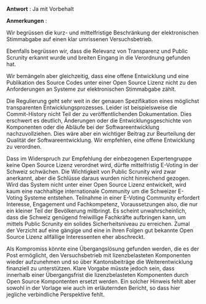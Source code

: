 **Antwort** : Ja mit Vorbehalt

**Anmerkungen** :

Wir begrüssen die kurz- und mittelfristige Beschränkung der elektronischen Stimmabgabe auf einen klar umrissenen Versuchsbetrieb.

Ebenfalls begrüssen wir, dass die Relevanz von Transparenz und Public Scrunity erkannt wurde und breiten Eingang in die Verordnung gefunden hat.

Wir bemängeln aber gleichzeitig, dass eine offene Entwicklung und eine Publikation des Source Codes unter einer Open Source Lizenz nicht zu den Anforderungen an Systeme zur elektronischen Stimmabgabe zählt.

Die Regulierung geht sehr weit in der genauen Spezifikation eines möglichst transparenten Entwicklungsprozesses. Leider ist beispielsweise die Commit-History nicht Teil der zu veröffentlichenden Dokumentation. Dies erschwert es deutlich, Änderungen oder die Entwicklungsgeschichte von Komponenten oder die Abläufe bei der Softwareentwicklung nachzuvollziehen. Dies wäre aber ein wichtiger Beitrag zur Beurteilung der Qualität der Softwareentwicklung. Wir empfehlen, eine offene Entwicklung zu verordnen.

Dass im Widerspruch zur Empfehlung der einbezogenen Expertengruppe keine Open Source Lizenz verordnet wird, dürfte mittelfristig E-Voting in der Schweiz schwächen. Die Wichtigkeit von Public Scrunity wird zwar anerkannt, aber die Schlüsse daraus wurden nicht hinreichend gezogen. Wird das System nicht unter einer Open Source Lizenz entwickelt, wird kaum eine nachhaltige internationale Community um die Schweizer E-Voting Systeme entstehen. Teilnahme in einer E-Voting Community erfordert Interesse, Engagement und Fachkompetenz, Voraussetzungen also, die nur ein kleiner Teil der Bevölkerung mitbringt. Es scheint unwahrscheinlich, dass die Schweiz genügend freiwillige Fachkräfte aufbringen kann, um mittels Public Scrunity ein solides Sicherheitsniveau zu erreichen. Zumal der Verzicht auf eine gängige und eine in ihren Folgen gut bekannte Open Source Lizenz allfällige Interessenten eher abschreckt.

Als Kompromiss könnte eine Übergangslösung gefunden werden, die es der Post ermöglicht, den Versuchsbetrieb mit lizenzbelasteten Komponenten wieder aufzunehmen und so über Kantonsbeiträge die Weiterentwicklung finanziell zu unterstützen. Klare Vorgabe müsste jedoch sein, dass innerhalb einer Übergangsfrist die lizenzbelasteten Komponenten durch Open Source Kompontenten ersetzt werden. Ein solcher Hinweis fehlt aber sowohl in der Vorlage wie auch im erläuternden Bericht, so dass hier jegliche verbindliche Perspektive fehlt.
